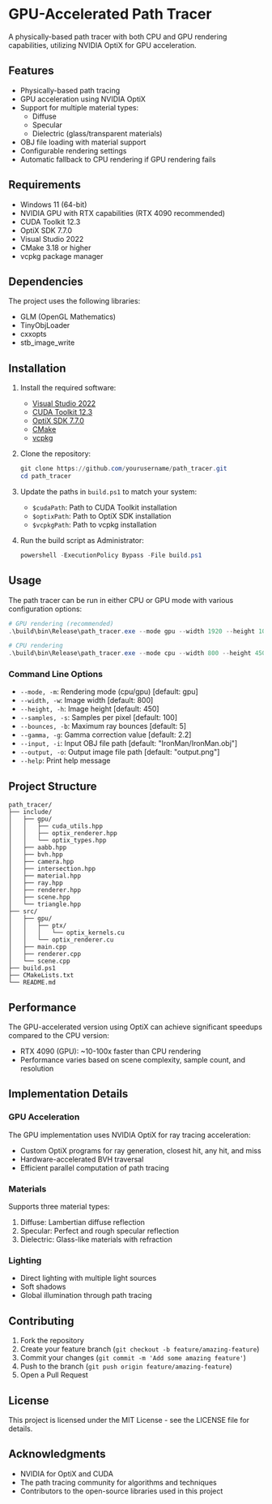 # GPU-Accelerated Path Tracer

A physically-based path tracer with both CPU and GPU rendering capabilities, utilizing NVIDIA OptiX for GPU acceleration.

## Features

- Physically-based path tracing
- GPU acceleration using NVIDIA OptiX
- Support for multiple material types:
  - Diffuse
  - Specular
  - Dielectric (glass/transparent materials)
- OBJ file loading with material support
- Configurable rendering settings
- Automatic fallback to CPU rendering if GPU rendering fails

## Requirements

- Windows 11 (64-bit)
- NVIDIA GPU with RTX capabilities (RTX 4090 recommended)
- CUDA Toolkit 12.3
- OptiX SDK 7.7.0
- Visual Studio 2022
- CMake 3.18 or higher
- vcpkg package manager

## Dependencies

The project uses the following libraries:
- GLM (OpenGL Mathematics)
- TinyObjLoader
- cxxopts
- stb_image_write

## Installation

1. Install the required software:
   - [Visual Studio 2022](https://visualstudio.microsoft.com/downloads/)
   - [CUDA Toolkit 12.3](https://developer.nvidia.com/cuda-downloads)
   - [OptiX SDK 7.7.0](https://developer.nvidia.com/designworks/optix/downloads/7.7.0/windows)
   - [CMake](https://cmake.org/download/)
   - [vcpkg](https://github.com/Microsoft/vcpkg)

2. Clone the repository:
   ```powershell
   git clone https://github.com/yourusername/path_tracer.git
   cd path_tracer
   ```

3. Update the paths in `build.ps1` to match your system:
   - `$cudaPath`: Path to CUDA Toolkit installation
   - `$optixPath`: Path to OptiX SDK installation
   - `$vcpkgPath`: Path to vcpkg installation

4. Run the build script as Administrator:
   ```powershell
   powershell -ExecutionPolicy Bypass -File build.ps1
   ```

## Usage

The path tracer can be run in either CPU or GPU mode with various configuration options:

```powershell
# GPU rendering (recommended)
.\build\bin\Release\path_tracer.exe --mode gpu --width 1920 --height 1080 --samples 100

# CPU rendering
.\build\bin\Release\path_tracer.exe --mode cpu --width 800 --height 450 --samples 10
```

### Command Line Options

- `--mode, -m`: Rendering mode (cpu/gpu) [default: gpu]
- `--width, -w`: Image width [default: 800]
- `--height, -h`: Image height [default: 450]
- `--samples, -s`: Samples per pixel [default: 100]
- `--bounces, -b`: Maximum ray bounces [default: 5]
- `--gamma, -g`: Gamma correction value [default: 2.2]
- `--input, -i`: Input OBJ file path [default: "IronMan/IronMan.obj"]
- `--output, -o`: Output image file path [default: "output.png"]
- `--help`: Print help message

## Project Structure

```
path_tracer/
├── include/
│   ├── gpu/
│   │   ├── cuda_utils.hpp
│   │   ├── optix_renderer.hpp
│   │   └── optix_types.hpp
│   ├── aabb.hpp
│   ├── bvh.hpp
│   ├── camera.hpp
│   ├── intersection.hpp
│   ├── material.hpp
│   ├── ray.hpp
│   ├── renderer.hpp
│   ├── scene.hpp
│   └── triangle.hpp
├── src/
│   ├── gpu/
│   │   ├── ptx/
│   │   │   └── optix_kernels.cu
│   │   └── optix_renderer.cu
│   ├── main.cpp
│   ├── renderer.cpp
│   └── scene.cpp
├── build.ps1
├── CMakeLists.txt
└── README.md
```

## Performance

The GPU-accelerated version using OptiX can achieve significant speedups compared to the CPU version:

- RTX 4090 (GPU): ~10-100x faster than CPU rendering
- Performance varies based on scene complexity, sample count, and resolution

## Implementation Details

### GPU Acceleration

The GPU implementation uses NVIDIA OptiX for ray tracing acceleration:
- Custom OptiX programs for ray generation, closest hit, any hit, and miss
- Hardware-accelerated BVH traversal
- Efficient parallel computation of path tracing

### Materials

Supports three material types:
1. Diffuse: Lambertian diffuse reflection
2. Specular: Perfect and rough specular reflection
3. Dielectric: Glass-like materials with refraction

### Lighting

- Direct lighting with multiple light sources
- Soft shadows
- Global illumination through path tracing

## Contributing

1. Fork the repository
2. Create your feature branch (`git checkout -b feature/amazing-feature`)
3. Commit your changes (`git commit -m 'Add some amazing feature'`)
4. Push to the branch (`git push origin feature/amazing-feature`)
5. Open a Pull Request

## License

This project is licensed under the MIT License - see the LICENSE file for details.

## Acknowledgments

- NVIDIA for OptiX and CUDA
- The path tracing community for algorithms and techniques
- Contributors to the open-source libraries used in this project
